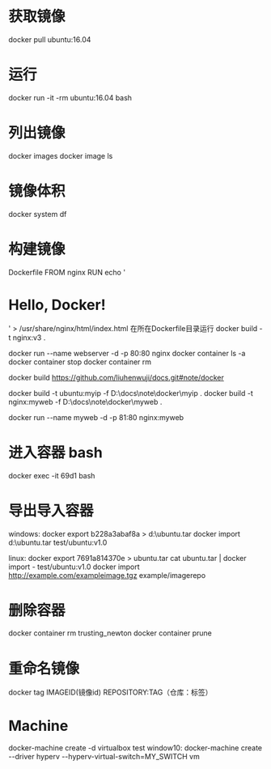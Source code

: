 # 获取镜像
docker pull ubuntu:16.04

# 运行
docker run -it -rm ubuntu:16.04 bash

# 列出镜像
docker images
docker image ls

# 镜像体积
docker system df

# 构建镜像
Dockerfile
FROM nginx
RUN echo '<h1>Hello, Docker!</h1>' > /usr/share/nginx/html/index.html
在所在Dockerfile目录运行
docker build -t nginx:v3 .

docker run --name webserver -d -p 80:80 nginx
docker container ls -a
docker container stop
docker container rm

docker build https://github.com/liuhenwuji/docs.git#note/docker

docker build -t ubuntu:myip -f D:\docs\note\docker\myip .
docker build -t nginx:myweb -f D:\docs\note\docker\myweb .

docker run --name myweb -d -p 81:80 nginx:myweb

# 进入容器 bash
docker exec -it 69d1 bash

# 导出导入容器
windows:
docker export b228a3abaf8a > d:\ubuntu.tar
docker import d:\ubuntu.tar test/ubuntu:v1.0

linux:
docker export 7691a814370e > ubuntu.tar
cat ubuntu.tar | docker import - test/ubuntu:v1.0
docker import http://example.com/exampleimage.tgz example/imagerepo

# 删除容器
docker container rm  trusting_newton
docker container prune

# 重命名镜像
docker tag IMAGEID(镜像id) REPOSITORY:TAG（仓库：标签）

# Machine
docker-machine create -d virtualbox test
window10:
docker-machine create --driver hyperv --hyperv-virtual-switch=MY_SWITCH vm
